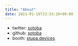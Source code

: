 ```yaml
---
title: "About"
date: 2021-01-16T23:53:20+09:00
---
```


- twitter: [sotoba](https://twitter.com/sotoba)
- github: [sotoba](https://github.com/sotoba/)
- booth: [stupa.devices](https://stupa-devices.booth.pm/)
